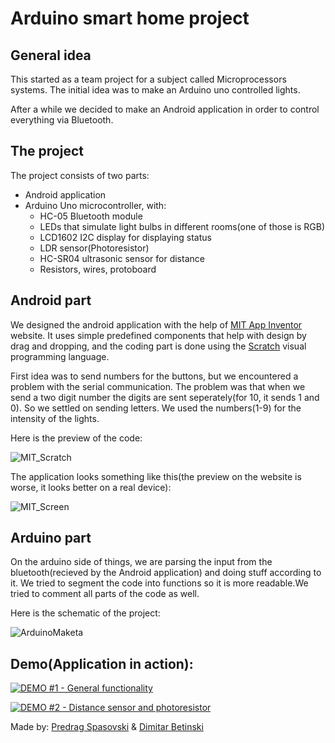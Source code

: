 # Arduino smart home project

## General idea

This started as a team project for a subject called Microprocessors systems. The initial idea was to make an Arduino uno controlled lights.

After a while we decided to make an Android application in order to control everything via Bluetooth. 

## The project

The project consists of two parts:
- Android application
- Arduino Uno microcontroller, with:
  - HC-05 Bluetooth module
  - LEDs that simulate light bulbs in different rooms(one of those is RGB)
  - LCD1602 I2C display for displaying status
  - LDR sensor(Photoresistor)
  - HC-SR04 ultrasonic sensor for distance
  - Resistors, wires, protoboard

## Android part

We designed the android application with the help of [MIT App Inventor](https://appinventor.mit.edu) website. It uses simple predefined components that help with design by drag and dropping, and the coding part is done using the [Scratch](https://en.wikipedia.org/wiki/Scratch_(programming_language)) visual programming language.

First idea was to send numbers for the buttons, but we encountered a problem with the serial communication. The problem was that when we send a two digit number the digits are sent seperately(for 10, it sends 1 and 0). So we settled on sending letters. We used the numbers(1-9) for the intensity of the lights.

Here is the preview of the code:

![MIT_Scratch](https://github.com/Dimitry4Now/Smart-Home/assets/68469701/a2913e98-5b47-4ebb-a9b6-f491c7272767)

The application looks something like this(the preview on the website is worse, it looks better on a real device):

![MIT_Screen](https://github.com/Dimitry4Now/Smart-Home/assets/68469701/255ceb4a-22fc-47e1-8db2-f219210a1909)

## Arduino part

On the arduino side of things, we are parsing the input from the bluetooth(recieved by the Android application) and doing stuff according to it. We tried to segment the code into functions so it is more readable.We tried to comment all parts of the code as well.

Here is the schematic of the project:

![ArduinoMaketa](https://github.com/Dimitry4Now/Smart-Home/assets/68469701/605375c0-7b4a-49ee-adde-d3bf5909054d)

## Demo(Application in action):

[![DEMO #1 - General functionality](https://asciinema.org/a/113463.png)](https://www.youtube.com/watch?v=KkPbJu2hXiY)

[![DEMO #2 - Distance sensor and photoresistor](https://asciinema.org/a/113463.png)](https://www.youtube.com/watch?v=q9nXN4759RY)

Made by: [Predrag Spasovski](https://github.com/predrag1998) & [Dimitar Betinski](https://github.com/dimitry4now)
